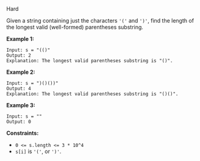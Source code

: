 Hard

Given a string containing just the characters `'('` and `')'`, find the length of the longest valid (well-formed) parentheses substring.

 

**Example 1:**

```
Input: s = "(()"
Output: 2
Explanation: The longest valid parentheses substring is "()".
```

**Example 2:**

```
Input: s = ")()())"
Output: 4
Explanation: The longest valid parentheses substring is "()()".
```

**Example 3:**

```
Input: s = ""
Output: 0
```

 

**Constraints:**

- `0 <= s.length <= 3 * 10^4`
- `s[i]` is `'('`, or `')'`.

